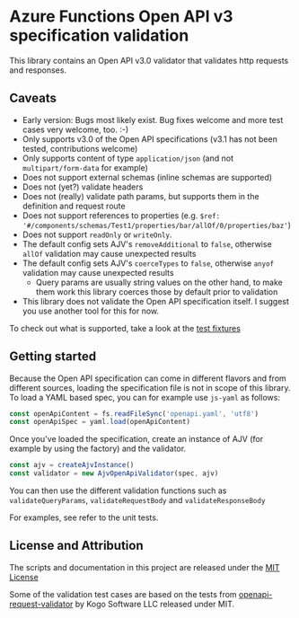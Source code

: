 # Azure Functions Open API v3 specification validation

This library contains an Open API v3.0 validator that validates http requests and responses.

## Caveats

* Early version: Bugs most likely exist. Bug fixes welcome and more test cases very welcome, too. :-)
* Only supports v3.0 of the Open API specifications (v3.1 has not been tested, contributions welcome)
* Only supports content of type `application/json` (and not `multipart/form-data` for example)
* Does not support external schemas (inline schemas are supported)
* Does not (yet?) validate headers
* Does not (really) validate path params, but supports them in the definition and request route
* Does not support references to properties (e.g. `$ref: '#/components/schemas/Test1/properties/bar/allOf/0/properties/baz'`)
* Does not support `readOnly` or `writeOnly`.
* The default config sets AJV's `removeAdditional` to `false`, otherwise `allOf` validation may cause unexpected results
* The default config sets AJV's `coerceTypes` to `false`, otherwise `anyof` validation may cause unexpected results
  * Query params are usually string values on the other hand, to make them work this library coerces those by default prior to validation
* This library does not validate the Open API specification itself. I suggest you use another tool for this for now.

To check out what is supported, take a look at the [test fixtures](/test/fixtures/)

## Getting started

Because the Open API specification can come in different flavors and from different sources, loading the specification file is not in scope
of this library. To load a YAML based spec, you can for example use `js-yaml` as follows:

```typescript
const openApiContent = fs.readFileSync('openapi.yaml', 'utf8')
const openApiSpec = yaml.load(openApiContent)
```

Once you've loaded the specification, create an instance of AJV (for example by using the factory) and the validator.

```typescript
const ajv = createAjvInstance()
const validator = new AjvOpenApiValidator(spec, ajv)
```

You can then use the different validation functions such as `validateQueryParams`, `validateRequestBody` and `validateResponseBody`

For examples, see refer to the unit tests.

## License and Attribution

The scripts and documentation in this project are released under the [MIT License](LICENSE)

Some of the validation test cases are based on the tests from [openapi-request-validator](`https://github.com/kogosoftwarellc/open-api/tree/main/packages/openapi-request-validator`) by Kogo Software LLC released under MIT.